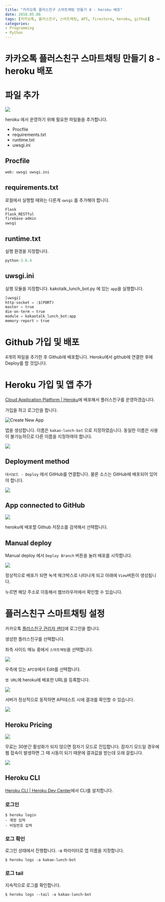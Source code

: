 ```yaml
---
title: "카카오톡 플러스친구 스마트채팅 만들기 8 - heroku 배포"
date: 2018.05.08
tags: [카카오톡, 플러스친구, 스마트채팅, API, firestore, heroku, github]
categories:
- Programming
- Python
---
```


# 카카오톡 플러스친구 스마트채팅 만들기 8 - heroku 배포

# 파일 추가

![](https://goo.gl/9x1zA3)


heroku 에서 운영하기 위해 필요한 파일들을 추가합니다. 

- Procfile
- requirements.txt
- runtime.txt
- uwsgi.ini


## Procfile

```python
web: uwsgi uwsgi.ini
```

## requirements.txt

로컬에서 실행할 때와는 다른게 `uwsgi` 를 추가해야 합니다. 

```python
Flask
Flask_RESTful
firebase-admin
uwsgi
```

## runtime.txt

실행 환경을 지정합니다.

```python
python-3.6.4
```

## uwsgi.ini

실행 모듈을 지정합니다. kakotalk_lunch_bot.py 에 있는 `app`을 실행합니다. 

```python
[uwsgi]
http-socket = :$(PORT)
master = true
die-on-term = true
module = kakaotalk_lunch_bot:app
memory-report = true
```

# Github 가입 및 배포

4개의 파일을 추가한 후 Github에 배포합니다. Heroku에서 github에 연결한 후에 Deploy를 할 것입니다. 


# Heroku 가입 및 앱 추가

[Cloud Application Platform | Heroku](https://www.heroku.com/)에 배포해서 플러스친구를 운영하겠습니다.

가입을 하고 로그인을 합니다.

![Create New App](https://goo.gl/fwaKk9)

앱을 생성합니다. 이름은 `kakao-lunch-bot` 으로 지정하였습니다. 동일한 이름은 사용이 불가능하므로 다른 이름을 지정하여야 합니다.

![](https://goo.gl/s4qRcq)

## Deployment method

`대시보드 - Deploy` 에서 GitHub를 연결합니다. 물론 소스는 GitHub에 배포되어 있어야 합니다.

![](https://goo.gl/bRqc95)

## App connected to GitHub

![](https://goo.gl/YnbQWD)

heroku에 배포할 Github 저장소를 검색해서 선택합니다. 

## Manual deploy

Manual deploy 에서 `Deploy Branch` 버튼을 눌러 배포를 시작합니다.

![](https://goo.gl/hgj8Pm)

정상적으로 배포가 되면 녹색 체크박스로 나타나게 되고 아래에 `View`버튼이 생성됩니다. 

누르면 해당 주소로 이동해서 웹브라우저에서 확인할 수 있습니다.



# 플러스친구 스마트채팅 설정

카카오톡 [플러스친구 관리자 센터](https://center-pf.kakao.com/login)에 로그인을 합니다. 

생성한 플러스친구를 선택합니다. 

좌측 사이드 메뉴 중에서 `스마트채팅`을 선택합니다.

![](https://goo.gl/jBrJDb)

우측에 있는 `API형`에서 Edit를 선택합니다. 

`앱 URL`에 heroku에 배포한 URL을 등록합니다. 

![](https://goo.gl/yPvkky)

서버가 정상적으로 동작하면 API테스트 시에 결과를 확인할 수 있습니다. 

![](https://goo.gl/fQyag2)


## Heroku Pricing

![](https://goo.gl/uFPX4Y)

무료는 30분간 활성화가 되지 않으면 잠자기 모드로 진입합니다. 잠자기 모드일 경우에 웹 접속이 발생하면 그 때 시동이 되기 때문에 결과값을 받는데 오래 걸립니다. 

![](https://goo.gl/FwvV9V)



## Heroku CLI

[Heroku CLI | Heroku Dev Center](https://devcenter.heroku.com/articles/heroku-cli)에서 CLI를 설치합니다.

### 로그인

```shell
$ heroku login
- 계정 입력
- 비밀번호 입력
```

### 로그 확인

로그인 상태에서 진행합니다. -a 파라미터로 앱 이름을 지정합니다.

```shell
$ heroku logs -a kakao-lunch-bot
```

### 로그 tail

지속적으로 로그를 확인합니다. 

```shell
$ heroku logs --tail -a kakao-lunch-bot
```